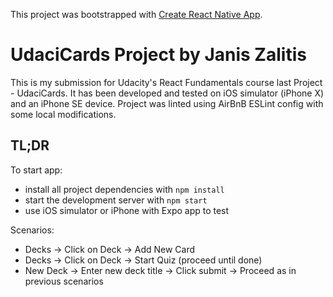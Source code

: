 This project was bootstrapped with [Create React Native App](https://github.com/react-community/create-react-native-app).

# UdaciCards Project by Janis Zalitis

This is my submission for Udacity's React Fundamentals course last Project - UdaciCards.
It has been developed and tested on iOS simulator (iPhone X) and an iPhone SE device.
Project was linted using AirBnB ESLint config with some local modifications.

## TL;DR

To start app:

* install all project dependencies with `npm install`
* start the development server with `npm start`
* use iOS simulator or iPhone with Expo app to test

Scenarios:
* Decks -> Click on Deck -> Add New Card
* Decks -> Click on Deck -> Start Quiz (proceed until done)
* New Deck -> Enter new deck title -> Click submit -> Proceed as in previous scenarios